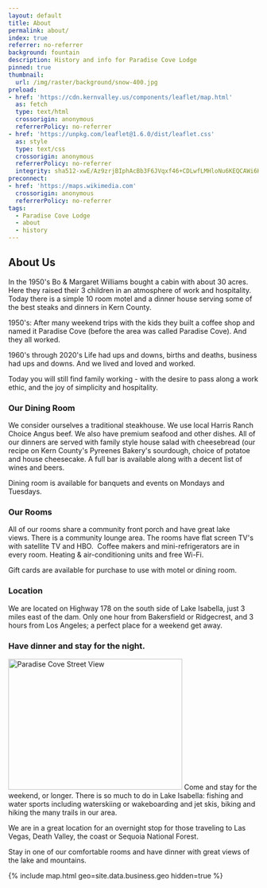 ```yaml
---
layout: default
title: About
permalink: about/
index: true
referrer: no-referrer
background: fountain
description: History and info for Paradise Cove Lodge
pinned: true
thumbnail:
  url: /img/raster/background/snow-400.jpg
preload:
- href: 'https://cdn.kernvalley.us/components/leaflet/map.html'
  as: fetch
  type: text/html
  crossorigin: anonymous
  referrerPolicy: no-referrer
- href: 'https://unpkg.com/leaflet@1.6.0/dist/leaflet.css'
  as: style
  type: text/css
  crossorigin: anonymous
  referrerPolicy: no-referrer
  integrity: sha512-xwE/Az9zrjBIphAcBb3F6JVqxf46+CDLwfLMHloNu6KEQCAWi6HcDUbeOfBIptF7tcCzusKFjFw2yuvEpDL9wQ==
preconnect:
- href: 'https://maps.wikimedia.com'
  crossorigin: anonymous
  referrerPolicy: no-referrer
tags:
  - Paradise Cove Lodge
  - about
  - history
---
```

## About Us
In the 1950's Bo & Margaret Williams bought a cabin with about 30 acres.  Here
they raised their 3 children in an atmosphere of work and hospitality.  Today
there is a simple 10 room motel and a dinner house serving  some of the best steaks
and dinners in Kern County.

1950's: After many weekend trips with the kids they built a coffee shop and named
it Paradise Cove (before the area was called Paradise Cove). And they all worked.

1960's through 2020's  Life had ups and downs, births and deaths, business had
ups and downs.  And we lived and loved and worked.


Today you will still find family working - with the desire to pass along a work
ethic, and the joy of simplicity and hospitality.

### Our Dining Room
We consider ourselves  a traditional steakhouse.  We use local Harris Ranch Choice
Angus beef. We also have premium seafood and other dishes.   All of our dinners
are served with family style house salad with cheesebread (our recipe on Kern
County's Pyreenes Bakery's sourdough, choice of potatoe and house cheesecake.
 A full bar is available along with a decent list of wines and beers.

Dining room is available for banquets and events on Mondays and Tuesdays.

### Our Rooms
All of our rooms  share a community front porch and have great lake views. There
is a community lounge area.  The rooms have flat screen TV's with satellite
TV and HBO.  Coffee makers and mini-refrigerators are in every room. Heating
& air-conditioning units and free Wi-Fi.

Gift cards are available for purchase to use with motel or dining room.

### Location
We are located on Highway 178 on the south side of Lake Isabella, just 3 miles
east of the dam.  Only one hour from Bakersfield or Ridgecrest, and 3 hours
from Los Angeles; a perfect place for a weekend get away.​

### Have dinner and stay for the night.​
<!-- markdownlint-disable -->
<div class="clearfix">
<span class="img-container">
<img class="loc-img" src="/img/raster/background/location-350.jpg" width="350" height="263" alt="Paradise Cove Street View" decoding="async" loading="lazy" crossorigin="annonymous" />
</span>
Come and stay for the weekend, or longer. There is so much to do in Lake Isabella:
fishing and water sports including waterskiing or wakeboarding and jet skis,
biking and hiking the many trails in our area.

We are in a great location for an overnight stop for those traveling
to Las Vegas, Death Valley, the coast or Sequoia National Forest.

Stay in one of our comfortable rooms and have dinner with great
views of the lake and mountains.
</div>
{% include map.html geo=site.data.business.geo hidden=true %}
<!-- markdownlint-restore -->
